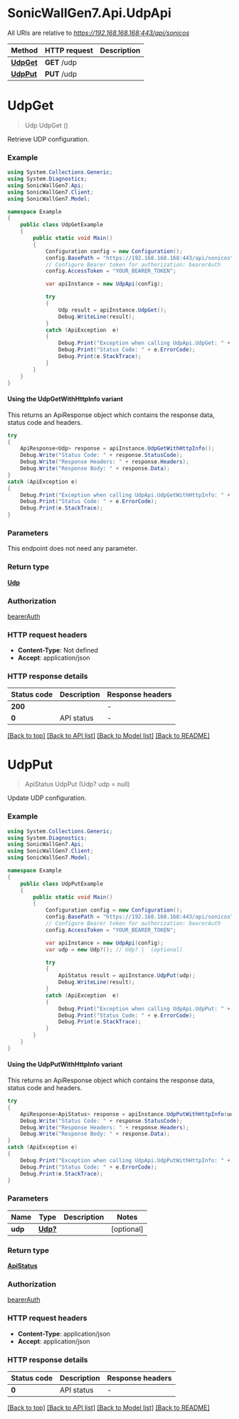 # SonicWallGen7.Api.UdpApi

All URIs are relative to *https://192.168.168.168:443/api/sonicos*

| Method | HTTP request | Description |
|--------|--------------|-------------|
| [**UdpGet**](UdpApi.md#udpget) | **GET** /udp |  |
| [**UdpPut**](UdpApi.md#udpput) | **PUT** /udp |  |

<a id="udpget"></a>
# **UdpGet**
> Udp UdpGet ()



Retrieve UDP configuration.

### Example
```csharp
using System.Collections.Generic;
using System.Diagnostics;
using SonicWallGen7.Api;
using SonicWallGen7.Client;
using SonicWallGen7.Model;

namespace Example
{
    public class UdpGetExample
    {
        public static void Main()
        {
            Configuration config = new Configuration();
            config.BasePath = "https://192.168.168.168:443/api/sonicos";
            // Configure Bearer token for authorization: bearerAuth
            config.AccessToken = "YOUR_BEARER_TOKEN";

            var apiInstance = new UdpApi(config);

            try
            {
                Udp result = apiInstance.UdpGet();
                Debug.WriteLine(result);
            }
            catch (ApiException  e)
            {
                Debug.Print("Exception when calling UdpApi.UdpGet: " + e.Message);
                Debug.Print("Status Code: " + e.ErrorCode);
                Debug.Print(e.StackTrace);
            }
        }
    }
}
```

#### Using the UdpGetWithHttpInfo variant
This returns an ApiResponse object which contains the response data, status code and headers.

```csharp
try
{
    ApiResponse<Udp> response = apiInstance.UdpGetWithHttpInfo();
    Debug.Write("Status Code: " + response.StatusCode);
    Debug.Write("Response Headers: " + response.Headers);
    Debug.Write("Response Body: " + response.Data);
}
catch (ApiException e)
{
    Debug.Print("Exception when calling UdpApi.UdpGetWithHttpInfo: " + e.Message);
    Debug.Print("Status Code: " + e.ErrorCode);
    Debug.Print(e.StackTrace);
}
```

### Parameters
This endpoint does not need any parameter.
### Return type

[**Udp**](Udp.md)

### Authorization

[bearerAuth](../README.md#bearerAuth)

### HTTP request headers

 - **Content-Type**: Not defined
 - **Accept**: application/json


### HTTP response details
| Status code | Description | Response headers |
|-------------|-------------|------------------|
| **200** |  |  -  |
| **0** | API status |  -  |

[[Back to top]](#) [[Back to API list]](../README.md#documentation-for-api-endpoints) [[Back to Model list]](../README.md#documentation-for-models) [[Back to README]](../README.md)

<a id="udpput"></a>
# **UdpPut**
> ApiStatus UdpPut (Udp? udp = null)



Update UDP configuration.

### Example
```csharp
using System.Collections.Generic;
using System.Diagnostics;
using SonicWallGen7.Api;
using SonicWallGen7.Client;
using SonicWallGen7.Model;

namespace Example
{
    public class UdpPutExample
    {
        public static void Main()
        {
            Configuration config = new Configuration();
            config.BasePath = "https://192.168.168.168:443/api/sonicos";
            // Configure Bearer token for authorization: bearerAuth
            config.AccessToken = "YOUR_BEARER_TOKEN";

            var apiInstance = new UdpApi(config);
            var udp = new Udp?(); // Udp? |  (optional) 

            try
            {
                ApiStatus result = apiInstance.UdpPut(udp);
                Debug.WriteLine(result);
            }
            catch (ApiException  e)
            {
                Debug.Print("Exception when calling UdpApi.UdpPut: " + e.Message);
                Debug.Print("Status Code: " + e.ErrorCode);
                Debug.Print(e.StackTrace);
            }
        }
    }
}
```

#### Using the UdpPutWithHttpInfo variant
This returns an ApiResponse object which contains the response data, status code and headers.

```csharp
try
{
    ApiResponse<ApiStatus> response = apiInstance.UdpPutWithHttpInfo(udp);
    Debug.Write("Status Code: " + response.StatusCode);
    Debug.Write("Response Headers: " + response.Headers);
    Debug.Write("Response Body: " + response.Data);
}
catch (ApiException e)
{
    Debug.Print("Exception when calling UdpApi.UdpPutWithHttpInfo: " + e.Message);
    Debug.Print("Status Code: " + e.ErrorCode);
    Debug.Print(e.StackTrace);
}
```

### Parameters

| Name | Type | Description | Notes |
|------|------|-------------|-------|
| **udp** | [**Udp?**](Udp?.md) |  | [optional]  |

### Return type

[**ApiStatus**](ApiStatus.md)

### Authorization

[bearerAuth](../README.md#bearerAuth)

### HTTP request headers

 - **Content-Type**: application/json
 - **Accept**: application/json


### HTTP response details
| Status code | Description | Response headers |
|-------------|-------------|------------------|
| **0** | API status |  -  |

[[Back to top]](#) [[Back to API list]](../README.md#documentation-for-api-endpoints) [[Back to Model list]](../README.md#documentation-for-models) [[Back to README]](../README.md)

